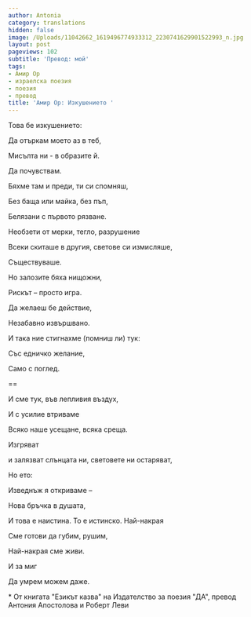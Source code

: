 ```yaml
---
author: Antonia
category: translations
hidden: false
image: /Uploads/11042662_1619496774933312_2230741629901522993_n.jpg
layout: post
pageviews: 102
subtitle: 'Превод: мой'
tags:
- Амир Ор
- израелска поезия
- поезия
- превод
title: 'Амир Ор: Изкушението '
---
```


Това бе изкушението:

Да отъркам моето аз в теб,

Мисълта ни - в образите й.

Да почувствам.

Бяхме там и преди, ти си спомняш,

Без баща или майка, без пъп,

Белязани с първото рязване.

Необзети от мерки, тегло, разрушение

Всеки скиташе в другия, светове си измисляше,

Съществуваше.

Но залозите бяха нищожни,

Рискът – просто игра.

Да желаеш бе действие,

Незабавно извършвано.

И така ние стигнахме (помниш ли) тук:

Със едничко желание,

Само с поглед.

\==

И сме тук, във лепливия въздух,

И с усилие втриваме

Всяко наше усещане, всяка среща.

Изгряват

и залязват слънцата ни, световете ни остаряват,

Но ето:

Изведнъж я откриваме –

Нова бръчка в душата,

И това е наистина. То е истинско. Най-накрая

Сме готови да губим, рушим,

Най-накрая сме живи.

И за миг

Да умрем можем даже. 

\* От книгата "Езикът казва" на Издателство за поезия "ДА", превод Антония Апостолова и Роберт Леви
